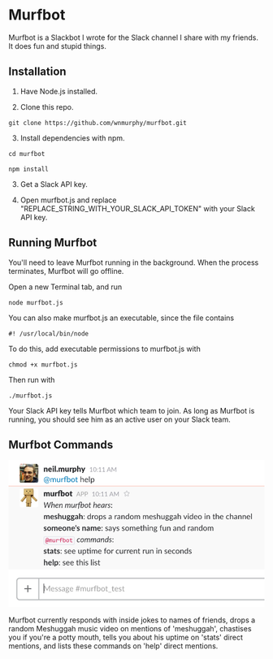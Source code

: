 # Murfbot

Murfbot is a Slackbot I wrote for the Slack channel I share with my friends. It does fun and stupid things.

## Installation

1. Have Node.js installed.

2. Clone this repo.

```
git clone https://github.com/wnmurphy/murfbot.git
```

3. Install dependencies with npm.

```
cd murfbot
```

```
npm install
```

3. Get a Slack API key.

4. Open murfbot.js and replace "REPLACE_STRING_WITH_YOUR_SLACK_API_TOKEN" with your Slack API key.

## Running Murfbot

You'll need to leave Murfbot running in the background. When the process terminates, Murfbot will go offline.

Open a new Terminal tab, and run

```
node murfbot.js 
```

You can also make murfbot.js an executable, since the file contains

```
#! /usr/local/bin/node
```

To do this, add executable permissions to murfbot.js with

```
chmod +x murfbot.js
```

Then run with

```
./murfbot.js
```

Your Slack API key tells Murfbot which team to join. As long as Murfbot is running, you should see him as an active user on your Slack team.

## Murfbot Commands

![Screenshot of Murfbot help response](github_assets/murfbot_help.png)

Murfbot currently responds with inside jokes to names of friends, drops a random Meshuggah music video on mentions of 'meshuggah', chastises you if you're a potty mouth, tells you about his uptime on 'stats' direct mentions, and lists these commands on 'help' direct mentions.
